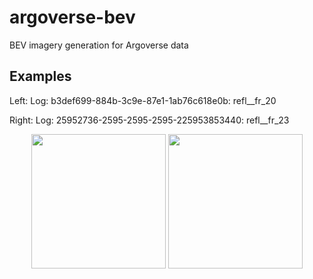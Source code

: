# argoverse-bev
BEV imagery generation for Argoverse data

## Examples

Left:
Log: b3def699-884b-3c9e-87e1-1ab76c618e0b: refl__fr_20

Right:
Log: 25952736-2595-2595-2595-225953853440: refl__fr_23


<p align="center">
  <img src="https://user-images.githubusercontent.com/16724970/107567308-8df69e80-6bb3-11eb-844c-0a87a2dbc4a4.png" height="215">
  <img src="https://user-images.githubusercontent.com/16724970/107567410-a23a9b80-6bb3-11eb-962c-3d86518509c4.png" height="215"> 
</p>
